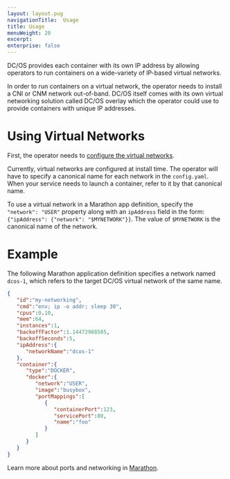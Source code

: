 ```yaml
---
layout: layout.pug
navigationTitle:  Usage
title: Usage
menuWeight: 20
excerpt:
enterprise: false
---
```


<!-- This source repo for this topic is https://github.com/dcos/dcos-docs -->


DC/OS provides each container with its own IP address by allowing operators to run containers on a wide-variety of IP-based virtual networks. 

In order to run containers on a virtual network, the operator needs to install a CNI or CNM network out-of-band. DC/OS itself comes with its own virtual networking solution called DC/OS overlay which the operator could use to provide containers with unique IP addresses.


# Using Virtual Networks

First, the operator needs to [configure the virtual networks](/pages/1.11/networking/virtual-networks/).

Currently, virtual networks are configured at install time. The operator will have to specify a canonical name for each network in the `config.yaml`. When your service needs to launch a container, refer to it by that canonical name.

To use a virtual network in a Marathon app definition, specify the `"network": "USER"` property along with an `ipAddress` field in the form: `{"ipAddress": {"network": "$MYNETWORK"}}`. The value of `$MYNETWORK` is the canonical name of the network.

# Example

The following Marathon application definition specifies a network named `dcos-1`, which refers to the target DC/OS virtual network of the same name.

```json
{
   "id":"my-networking",
   "cmd":"env; ip -o addr; sleep 30",
   "cpus":0.10,
   "mem":64,
   "instances":1,
   "backoffFactor":1.14472988585,
   "backoffSeconds":5,
   "ipAddress":{
      "networkName":"dcos-1"
   },
   "container":{
      "type":"DOCKER",
      "docker":{
         "network":"USER",
         "image":"busybox",
         "portMappings":[
            {
               "containerPort":123,
               "servicePort":80,
               "name":"foo"
            }
         ]
      }
   }
}
```

Learn more about ports and networking in [Marathon](/1.11/deploying-services/service-ports/).
